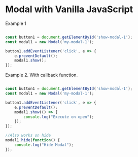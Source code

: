 # Modal with Vanilla JavaScript

Example 1

```javascript

const button1 = document.getElementById('show-modal-1');
const modal1 = new Modal('my-modal-1');

button1.addEventListener('click', e => {
    e.preventDefault();
    modal1.show();
});

```

Example 2. With callback function.

```javascript

const button1 = document.getElementById('show-modal-1');
const modal1 = new Modal('my-modal-1');

button1.addEventListener('click', e => {
    e.preventDefault();
    modal1.show(() => {
        console.log("Execute on open");
    });
});

//Also works on hide
modal1.hide(function() {
    console.log("Hide Modal");
});
```